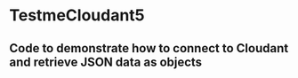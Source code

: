 # TestmeCloudant5

## Code to demonstrate how to connect to Cloudant and retrieve JSON data as objects
